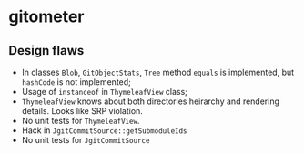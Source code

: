 # gitometer

## Design flaws
* In classes `Blob`, `GitObjectStats`, `Tree` method `equals` is implemented, but `hashCode` is not implemented;
* Usage of `instanceof` in `ThymeleafView` class;
* `ThymeleafView` knows about both directories heirarchy and rendering details. Looks like SRP violation.
* No unit tests for `ThymeleafView`.
* Hack in `JgitCommitSource::getSubmoduleIds`
* No unit tests for `JgitCommitSource`